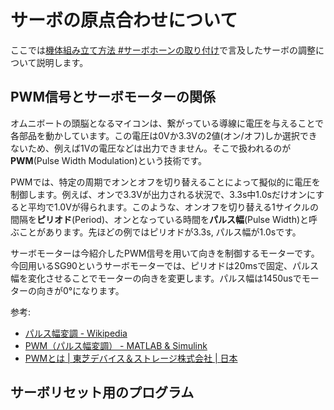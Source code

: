 # サーボの原点合わせについて

ここでは[機体組み立て方法 #サーボホーンの取り付け](./03-construct-machine.md#サーボホーンの取り付け2つ作る)で言及したサーボの調整について説明します。

## PWM信号とサーボモーターの関係

オムニボートの頭脳となるマイコンは、繋がっている導線に電圧を与えることで各部品を動かしています。この電圧は0Vか3.3Vの2値(オン/オフ)しか選択できないため、例えば1Vの電圧などは出力できません。そこで扱われるのが**PWM**(Pulse Width Modulation)という技術です。

PWMでは、特定の周期でオンとオフを切り替えることによって擬似的に電圧を制御します。例えば、オンで3.3Vが出力される状況で、3.3s中1.0sだけオンにすると平均で1.0Vが得られます。このような、オンオフを切り替える1サイクルの間隔を**ピリオド**(Period)、オンとなっている時間を**パルス幅**(Pulse Width)と呼ぶことがあります。先ほどの例ではピリオドが3.3s, パルス幅が1.0sです。

サーボモーターは今紹介したPWM信号を用いて向きを制御するモーターです。今回用いるSG90というサーボモーターでは、ピリオドは20msで固定、パルス幅を変化させることでモーターの向きを変更します。パルス幅は1450usでモーターの向きが0°になります。

参考:

- [パルス幅変調 - Wikipedia](https://ja.wikipedia.org/wiki/%E3%83%91%E3%83%AB%E3%82%B9%E5%B9%85%E5%A4%89%E8%AA%BF)
- [PWM（パルス幅変調） - MATLAB & Simulink](https://jp.mathworks.com/discovery/pulse-width-modulation.html)
- [PWMとは | 東芝デバイス＆ストレージ株式会社 | 日本](https://toshiba.semicon-storage.com/jp/semiconductor/knowledge/e-learning/brushless-motor/chapter3/what-pwm.html)

## サーボリセット用のプログラム
